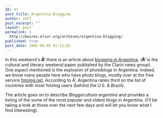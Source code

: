 ```yaml
---
ID: 47
post_title: Argentina Blogging
author: Jeff
post_excerpt: ""
layout: post
permalink: >
  http://baires.elsur.org/archives/argentina-blogging/
published: true
post_date: 2005-06-05 02:12:02
---
```

In this weekend's <strong>Ã‘</strong> there is an article about <a href="http://www.cultura.clarin.com/suplementos/cultura/2005/06/04/u-988739.htm">blogging in Argentina</a>. (<strong>Ã‘</strong> is the cultural and literary weekend  paper published by the Clarin news group).  One aspect mentioned is the explosion of photoblogs in Argentina. Indeed, we know many people here who have photo blogs, mostly over at the free service <a href="http://www.fotolog.net/">fotolog.net</a>. According to Ã‘, Argentina ranks third on the list of countries with most fotolog users (behind the U.S. & Brazil).

The article goes on to describe <em>Bloggocultura argentina</em> and provides a listing of the some of the most popular and oldest blogs in Argentina. (I'll be taking a look at those over the next few days and will let you know what I find interesting).